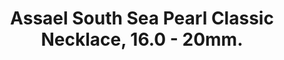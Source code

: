 ---
title: Assael South Sea Pearl Classic Necklace, 16.0 - 20mm.
description: |
  A timeless silhouette, this necklace of 23 graduated South Sea Cultured Pearls is finished with a Pave Sapphire clasp - perfection from all angles.
specs: |
  16.0 - 20mm South Sea Cultured Pearls with Pave Sapphire Clasp.
images:
  - image_path: /uploads/assael-south-sea-pearl-classic-necklace-160-20mm.png
_category:
order_number: 13
categories:
  - necklaces
---